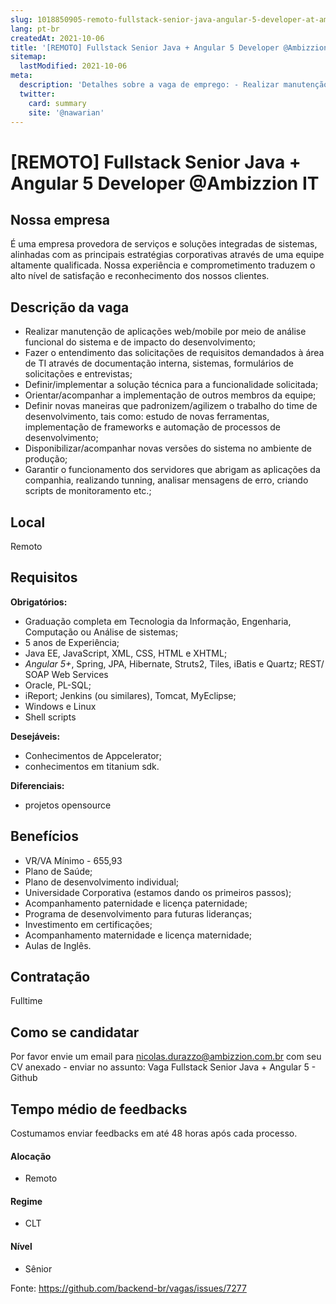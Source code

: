 ```yaml
---
slug: 1018850905-remoto-fullstack-senior-java-angular-5-developer-at-ambizzion-it
lang: pt-br
createdAt: 2021-10-06
title: '[REMOTO] Fullstack Senior Java + Angular 5 Developer @Ambizzion IT - Vaga de Emprego'
sitemap:
  lastModified: 2021-10-06
meta:
  description: 'Detalhes sobre a vaga de emprego: - Realizar manutenção de aplicações web/mobile por meio de análise funcional do sistema e de impacto do desenvolvimento; - Fazer o entendimento das solicitações de requisitos demandados à área de TI através de documentação interna, sistemas, formulários de solicitações e entrevistas; - Definir/implementar a solução técnica para a funcionalidade solicitada; - Orientar/acompanhar a implementação de outros membros da equipe; - Definir novas maneiras que padronizem/agilizem o trabalho do time de desenvolvimento, tais como: estudo de novas ferramentas, implementação de frameworks e automação de processos de desenvolvimento; - Disponibilizar/acompanhar novas versões do sistema no ambiente de produção; - Garantir o funcionamento dos servidores que abrigam as aplicações da companhia, realizando tunning, analisar mensagens de erro, criando scripts de monitoramento etc.;'
  twitter:
    card: summary
    site: '@nawarian'
---
```


# [REMOTO] Fullstack Senior Java + Angular 5 Developer @Ambizzion IT

## Nossa empresa

É uma empresa provedora de serviços e soluções integradas de sistemas, alinhadas com as principais estratégias corporativas através de uma equipe altamente qualificada. Nossa experiência e comprometimento traduzem o alto nível de satisfação e reconhecimento dos nossos clientes.

## Descrição da vaga

- Realizar manutenção de aplicações web/mobile por meio de análise funcional do sistema e de impacto do desenvolvimento;
- Fazer o entendimento das solicitações de requisitos demandados à área de TI através de documentação interna, sistemas,  formulários de solicitações e entrevistas;
- Definir/implementar a solução técnica para a funcionalidade solicitada;
- Orientar/acompanhar a implementação de outros membros da equipe;
- Definir novas maneiras que padronizem/agilizem o trabalho do time de desenvolvimento, tais como: estudo de novas ferramentas, implementação de frameworks e automação de processos de desenvolvimento;
- Disponibilizar/acompanhar novas versões do sistema no ambiente de produção;
- Garantir o funcionamento dos servidores que abrigam as aplicações da companhia, realizando tunning, analisar mensagens de erro, criando scripts de monitoramento etc.;

## Local

Remoto

## Requisitos

**Obrigatórios:**
- Graduação completa em Tecnologia da Informação, Engenharia, Computação ou Análise de sistemas;
- 5 anos de Experiência;
- Java EE, JavaScript, XML, CSS, HTML e XHTML;
- *Angular 5+*, Spring, JPA, Hibernate, Struts2, Tiles, iBatis e Quartz; REST/ SOAP Web Services
- Oracle, PL-SQL;
- iReport; Jenkins (ou similares), Tomcat, MyEclipse;
- Windows e Linux
- Shell scripts

**Desejáveis:**
- Conhecimentos de Appcelerator;
- conhecimentos em titanium sdk.

**Diferenciais:**
- projetos opensource

## Benefícios

- VR/VA Mínimo - 655,93
- Plano de Saúde;
- Plano de desenvolvimento individual;
- Universidade Corporativa (estamos dando os primeiros passos);
- Acompanhamento paternidade e licença paternidade;
- Programa de desenvolvimento para futuras lideranças;
- Investimento em certificações;
- Acompanhamento maternidade e licença maternidade;
- Aulas de Inglês.

## Contratação

Fulltime

## Como se candidatar

Por favor envie um email para nicolas.durazzo@ambizzion.com.br com seu CV anexado - enviar no assunto:
Vaga Fullstack Senior Java + Angular 5 - Github

## Tempo médio de feedbacks

Costumamos enviar feedbacks em até 48 horas após cada processo.


#### Alocação
- Remoto

#### Regime
- CLT

#### Nível
- Sênior





Fonte: https://github.com/backend-br/vagas/issues/7277